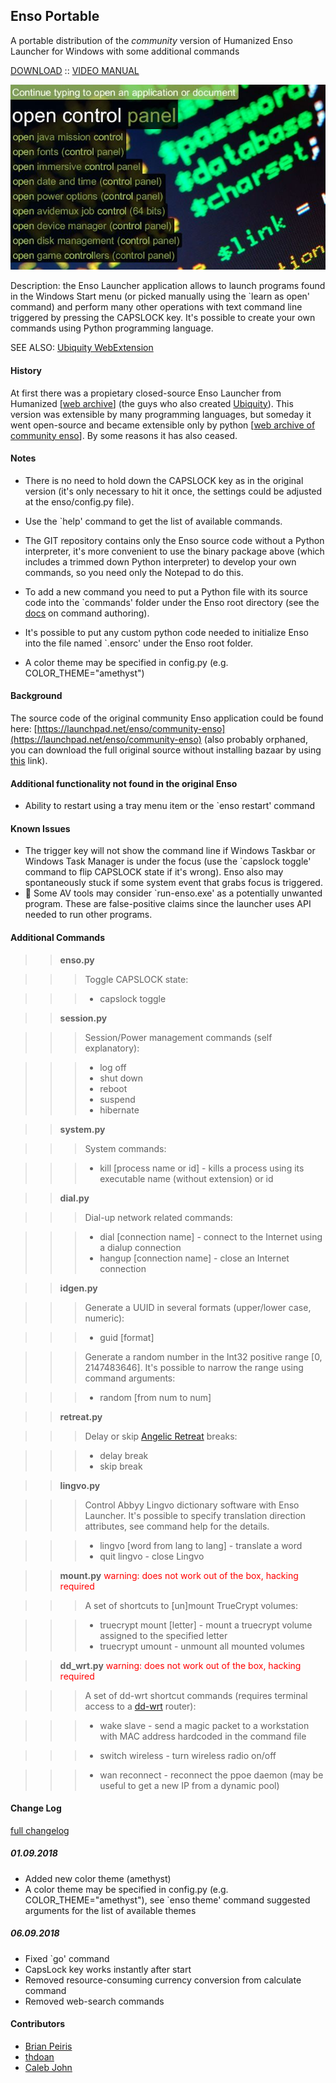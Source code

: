 ## Enso Portable

A portable distribution of the *community* version of Humanized Enso Launcher for Windows with some additional commands

[DOWNLOAD](https://github.com/GChristensen/enso-portable/releases/download/v1.0.10/enso-portable-0.1.10-py27.zip) :: [VIDEO MANUAL](https://youtu.be/QFXBp2vuEEA)

![screen](screen.jpg?raw=true)

Description: the Enso Launcher application allows to launch programs found in the Windows Start menu (or picked manually using the `learn as open' command) and perform many other operations with text command line 
triggered by pressing the CAPSLOCK key. It's possible to create your own commands using Python programming language.

SEE ALSO: [Ubiquity WebExtension](https://github.com/GChristensen/ubichr#readme)

#### History

At first there was a propietary closed-source Enso Launcher from Humanized [[web archive](https://web.archive.org/web/20140701081042/http://humanized.com/)]
(the guys who also created [Ubiquity](https://youtu.be/9hXU1GAm_Qg)). This version was extensible by many programming languages, but someday it went open-source 
and became extensible only by python [[web archive of community enso](https://web.archive.org/web/20110128205130/http://www.ensowiki.com/wiki/index.php?title=Main_Page)].
By some reasons it has also ceased.

#### Notes

* There is no need to hold down the CAPSLOCK key as in the original version (it's only necessary to hit it once, the settings could be adjusted at the enso/config.py file).

* Use the `help' command to get the list of available commands.

* The GIT repository contains only the Enso source code without a Python interpreter, it's more convenient to use the binary package above (which includes a trimmed down Python interpreter) to develop your own commands, so you need only the Notepad to do this.

* To add a new command you need to put a Python file with its source code into the `commands' folder under the Enso root directory (see the [docs](commands.md) on command authoring).

* It's possible to put any custom python code needed to initialize Enso into the file named `.ensorc' under the Enso root folder.

* A color theme may be specified in config.py (e.g. COLOR_THEME="amethyst") 

#### Background

The source code of the original community Enso application could be found here:
[https://launchpad.net/enso/community-enso](https://launchpad.net/enso/community-enso) (also probably orphaned, you can download the full original source without installing bazaar by using [this](https://bazaar.launchpad.net/%7Ecommunityenso/enso/community-enso/tarball/145?start_revid=145) link).

#### Additional functionality not found in the original Enso

* Ability to restart using a tray menu item or the `enso restart' command

#### Known Issues

* The trigger key will not show the command line if Windows Taskbar or Windows Task Manager is under the focus (use the `capslock toggle' command to flip CAPSLOCK state if it's wrong). 
Enso also may spontaneously stuck if some system event that grabs focus is triggered.
* &#x1F534; Some AV tools may consider `run-enso.exe' as a potentially unwanted program. These are false-positive claims since the launcher uses API needed to run other programs.

#### Additional Commands 

>>**enso.py**

>>>Toggle CAPSLOCK state:

>>>* capslock toggle

>>**session.py**

>>>Session/Power management commands (self explanatory):
      
>>>* log off
>>>* shut down
>>>* reboot
>>>* suspend
>>>* hibernate

>>**system.py**

>>>System commands:

>>>* kill [process name or id] - kills a process using its executable name
                                   (without extension) or id

>>**dial.py**

>>>Dial-up network related commands:
  
>>>* dial [connection name] - connect to the Internet using a dialup connection
>>>* hangup [connection name] - close an Internet connection

>>**idgen.py**

>>>Generate a UUID in several formats (upper/lower case, numeric):

>>>* guid [format]

>>>Generate a random number in the Int32 positive range [0, 2147483646].
    It's possible to narrow the range using command arguments:

>>>* random [from num to num]

>>**retreat.py**

>>>Delay or skip [Angelic Retreat](http://retreat.sourceforge.net) breaks:

>>>* delay break
>>>* skip break

>>**lingvo.py**

>>>Control Abbyy Lingvo dictionary software with Enso Launcher. It's possible to specify translation direction attributes, see command help for the details.
     
>>>* lingvo [word from lang to lang] - translate a word
>>>* quit lingvo - close Lingvo

>>**mount.py** <font color="red">warning: does not work out of the box, hacking required</font>

>>>A set of shortcuts to [un]mount TrueCrypt volumes:

>>>* truecrypt mount [letter] - mount a truecrypt volume assigned to the specified letter 
>>>* truecrypt umount - unmount all mounted volumes

>>**dd_wrt.py** <font color="red">warning: does not work out of the box, hacking required</font>

>>>A set of dd-wrt shortcut commands (requires terminal access to a [dd-wrt](http://www.dd-wrt.com) router):

>>>* wake slave - send a magic packet to a workstation with MAC address hardcoded in the command file

>>>* switch wireless - turn wireless radio on/off

>>>* wan reconnect - reconnect the ppoe daemon (may be useful to get a new IP from a dynamic pool)

#### Change Log
[full changelog](changelog.txt)

##### 01.09.2018

* Added new color theme (amethyst)
* A color theme may be specified in config.py (e.g. COLOR_THEME="amethyst"), 
see `enso theme' command suggested arguments for the list of available themes

##### 06.09.2018

* Fixed `go' command
* CapsLock key works instantly after start
* Removed resource-consuming currency conversion from calculate command
* Removed web-search commands

#### Contributors

* [Brian Peiris](https://github.com/brianpeiris)
* [thdoan](https://github.com/thdoan)
* [Caleb John](https://github.com/CalebJohn)